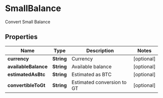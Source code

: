 
# SmallBalance

Convert Small Balance

## Properties

Name | Type | Description | Notes
------------ | ------------- | ------------- | -------------
**currency** | **String** | Currency |  [optional]
**availableBalance** | **String** | Available balance |  [optional]
**estimatedAsBtc** | **String** | Estimated as BTC |  [optional]
**convertibleToGt** | **String** | Estimated conversion to GT |  [optional]

